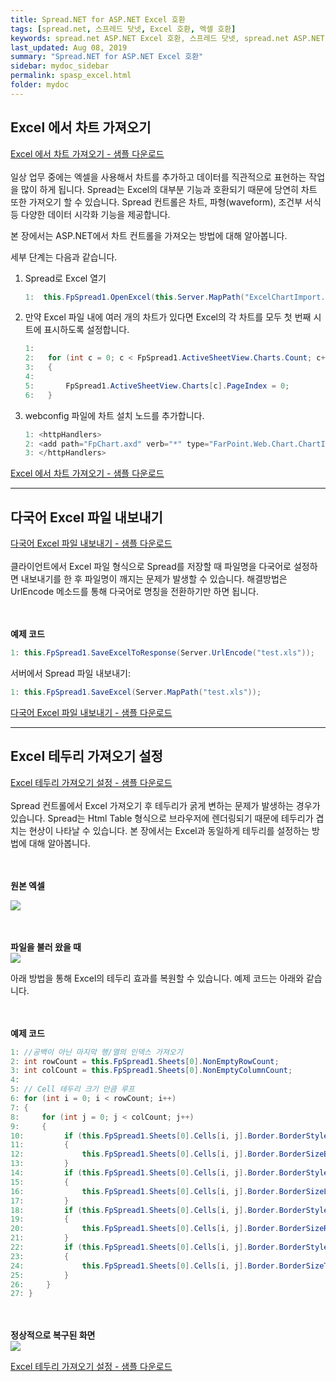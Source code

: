 ```yaml
---
title: Spread.NET for ASP.NET Excel 호환
tags: [spread.net, 스프레드 닷넷, Excel 호환, 엑셀 호환]
keywords: spread.net ASP.NET Excel 호환, 스프레드 닷넷, spread.net ASP.NET 엑셀 호환
last_updated: Aug 08, 2019
summary: "Spread.NET for ASP.NET Excel 호환"
sidebar: mydoc_sidebar
permalink: spasp_excel.html
folder: mydoc
---
```


## Excel 에서 차트 가져오기

[Excel 에서 차트 가져오기 - 샘플 다운로드](https://www.grapecity.co.kr/files/SpreadNET/Samples/ExcelChartImport.zip)
<br /><br />
일상 업무 중에는 엑셀을 사용해서 차트를 추가하고 데이터를 직관적으로 표현하는 작업을 많이 하게 됩니다. Spread는 Excel의 대부분 기능과 호환되기 때문에 당연히 차트 또한 가져오기 할 수 있습니다. Spread 컨트롤은 차트, 파형(waveform), 조건부 서식 등 다양한 데이터 시각화 기능을 제공합니다.

본 장에서는 ASP.NET에서 차트 컨트롤을 가져오는 방법에 대해 알아봅니다.

세부 단계는 다음과 같습니다.
<br />

1.  Spread로 Excel 열기

    ```csharp
    1:  this.FpSpread1.OpenExcel(this.Server.MapPath("ExcelChartImport.xlsx"));
    ```

2.  만약 Excel 파일 내에 여러 개의 차트가 있다면 Excel의 각 차트를 모두 첫 번째 시트에 표시하도록 설정합니다.
    ```csharp
    1:
    2:   for (int c = 0; c < FpSpread1.ActiveSheetView.Charts.Count; c++)
    3:   {
    4:
    5:       FpSpread1.ActiveSheetView.Charts[c].PageIndex = 0;
    6:   }
    ```
3.  webconfig 파일에 차트 설치 노드를 추가합니다.
    ```csharp
    1: <httpHandlers>
    2: <add path="FpChart.axd" verb="*" type="FarPoint.Web.Chart.ChartImageHttpHandler" validate="true" />
    3: </httpHandlers>
    ```

[Excel 에서 차트 가져오기 - 샘플 다운로드](https://www.grapecity.co.kr/files/SpreadNET/Samples/ExcelChartImport.zip)

---

## 다국어 Excel 파일 내보내기

[ 다국어 Excel 파일 내보내기 - 샘플 다운로드](https://www.grapecity.co.kr/files/SpreadNET/Samples/Spread_SaveAsCNName.zip)
<br /><br />
클라이언트에서 Excel 파일 형식으로 Spread를 저장할 때 파일명을 다국어로 설정하면 내보내기를 한 후 파일명이 깨지는 문제가 발생할 수 있습니다. 해결방법은UrlEncode 메소드를 통해 다국어로 명칭을 전환하기만 하면 됩니다.

<br /><br />
**예제 코드**
<br />

```csharp
1: this.FpSpread1.SaveExcelToResponse(Server.UrlEncode("test.xls"));
```

서버에서 Spread 파일 내보내기:

```csharp
1: this.FpSpread1.SaveExcel(Server.MapPath("test.xls"));
```

[ 다국어 Excel 파일 내보내기 - 샘플 다운로드](https://www.grapecity.co.kr/files/SpreadNET/Samples/Spread_SaveAsCNName.zip)

---

## Excel 테두리 가져오기 설정

[Excel 테두리 가져오기 설정 - 샘플 다운로드](https://www.grapecity.co.kr/files/SpreadNET/Samples/Spread_ASP_Border.zip)
<br /><br />
Spread 컨트롤에서 Excel 가져오기 후 테두리가 굵게 변하는 문제가 발생하는 경우가 있습니다. Spread는 Html Table 형식으로 브라우저에 렌더링되기 때문에 테두리가 겹치는 현상이 나타날 수 있습니다. 본 장에서는 Excel과 동일하게 테두리를 설정하는 방법에 대해 알아봅니다.

<br /><br />
**원본 엑셀**
<br />

![](https://www.grapecity.co.kr/images/training/spread/tc6-3-1.png)

<br /><br />
**파일을 불러 왔을 때**
<br />
![](https://www.grapecity.co.kr/images/training/spread/tc6-3-2.png)

아래 방법을 통해 Excel의 테두리 효과를 복원할 수 있습니다. 예제 코드는 아래와 같습니다.

<br /><br />
**예제 코드**
<br />

```csharp
1: //공백이 아닌 마지막 행/열의 인덱스 가져오기
2: int rowCount = this.FpSpread1.Sheets[0].NonEmptyRowCount;
3: int colCount = this.FpSpread1.Sheets[0].NonEmptyColumnCount;
4:
5: // Cell 테두리 크기 만큼 루프
6: for (int i = 0; i < rowCount; i++)
7: {
8:     for (int j = 0; j < colCount; j++)
9:     {
10:         if (this.FpSpread1.Sheets[0].Cells[i, j].Border.BorderStyleBottom == BorderStyle.Solid)
11:         {
12:             this.FpSpread1.Sheets[0].Cells[i, j].Border.BorderSizeBottom = 1;
13:         }
14:         if (this.FpSpread1.Sheets[0].Cells[i, j].Border.BorderStyleLeft == BorderStyle.Solid)
15:         {
16:             this.FpSpread1.Sheets[0].Cells[i, j].Border.BorderSizeLeft = 1;
17:         }
18:         if (this.FpSpread1.Sheets[0].Cells[i, j].Border.BorderStyleRight == BorderStyle.Solid)
19:         {
20:             this.FpSpread1.Sheets[0].Cells[i, j].Border.BorderSizeRight = 1;
21:         }
22:         if (this.FpSpread1.Sheets[0].Cells[i, j].Border.BorderStyleTop == BorderStyle.Solid)
23:         {
24:             this.FpSpread1.Sheets[0].Cells[i, j].Border.BorderSizeTop = 1;
25:         }
26:     }
27: }
```

<br /><br />
**정상적으로 복구된 화면**
<br />
![](https://www.grapecity.co.kr/images/training/spread/tc6-3-3.png)

[Excel 테두리 가져오기 설정 - 샘플 다운로드](https://www.grapecity.co.kr/files/SpreadNET/Samples/Spread_ASP_Border.zip)
